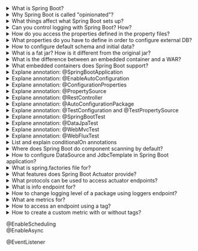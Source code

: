 <details>
  <summary>What is Spring Boot?</summary>

Spring Boot is an open-source framework designed to simplify the development of Spring-based applications.

Key Features
- Auto-Configuration: Automatically configures your application based on the dependencies you include, reducing boilerplate code.
- Embedded Servers: Comes with embedded servers like Tomcat or Jetty, allowing you to run applications as standalone executable JARs (not WARs).
- Microservices Support: Ideal for building microservices with features from Spring Cloud.
- Production-Ready: Includes Actuator for monitoring and managing applications, and supports externalized configuration for different environments.
- Developer Tools: Spring Initializr helps quickly generate Spring Boot projects with necessary dependencies.

Benefits
- Reduced Configuration: Uses sensible defaults to minimize the need for manual setup.
- Simplified Deployment: Runs on embedded servers, making it easy to deploy anywhere.

Cons:
- Memory Consumption
- Startup Time
</details>

<details>
  <summary>Why Spring Boot is called "opinionated"?</summary>
  Spring Boot is considered "opinionated" because it provides a set of conventions and default configurations that guide developers towards best practices and streamline the development process.
</details>

<details>
  <summary>What things affect what Spring Boot sets up?</summary>

- Dependencies: The libraries included in your pom.xml or build.gradle files trigger specific auto-configurations.
- Properties: Settings in application.properties or application.yml override default configurations.
- Environment: Profiles and environment-specific configurations can alter setups.
</details>

<details>
  <summary>Can you control logging with Spring Boot? How?</summary>

application.properties: 
logging.level.root=INFO
logging.level.org.springframework.web=DEBUG
logging.file.name=myapp.log
logging.pattern.console=%d{yyyy-MM-dd HH:mm:ss} - %msg%n
Spring Boot uses Logback by default. You can customize Logback settings with a logback-spring.xml or logback.xml file in the src/main/resources directory.

</details>

<details>
  <summary>How do you access the properties defined in the property files?</summary>

- @Value("${my.property.key}") - on field level
- @ConfigurationProperties(prefix = "my") - on class level - on bean
- env.getProperty("my.property.key");

</details>


<details>
  <summary>What properties do you have to define in order to configure external DB?</summary>

- spring.datasource.url: The JDBC URL for connecting to the MySQL database, including the hostname, port, and database name.
- spring.datasource.username: The username used to authenticate with the MySQL database.
- spring.datasource.password: The password used for authentication.
- spring.datasource.driver-class-name: The JDBC driver class name. For MySQL, this is typically com.mysql.cj.jdbc.Driver.
</details>

<details>
  <summary>How to configure default schema and initial data?</summary>

- Configuring Default Schema: spring.jpa.properties.hibernate.default_schema=<schema-name>
- Configuring Initial Data: A file named schema.sql or data.sql can be placed in the src/main/resources directory to initialize the database schema or data.
- For unit tests, you can use the @Sql annotation to execute SQL scripts before or after a test method:     @Sql("/test-data.sql")
</details>

<details>
  <summary>What is a fat jar? How is it different from the original jar?</summary>
Fat jar includes application classes + all dependencies. Can be run directly with java -jar, self-contained.
</details>

<details>
  <summary>What is the difference between an embedded container and a WAR?</summary>

- Embedded Container: A server that is bundled within the application itself (e.g., Tomcat, Jetty, or Undertow). The application is packaged as a standalone JAR file that includes the server. No need for an external application server. Ideal for microservices and standalone applications. Simplifies deployment and configuration.
- WAR: Requires an external server to deploy and run. Used in traditional server environments.
</details>


<details>
  <summary>What embedded containers does Spring Boot support?</summary>
  
- Jetty
- Tomcat
- Undertow
</details>


<details>
  <summary>Explane annotation: @SpringBootApplication</summary>
Level: class
Functionality: Combines @EnableAutoConfiguration, @ComponentScan, and @Configuration. Configures and launches a Spring Boot application.
</details>

<details>
  <summary>Explane annotation: @EnableAutoConfiguration	</summary>
Level: class
Functionality: Enables Spring Boot’s auto-configuration feature. Automatically configures the Spring application context based on the dependencies that are present on the classpath. It scans the classpath for available beans and settings, then configures them to reduce the need for explicit bean definitions in your configuration.
</details>

<details>
  <summary>Explane annotation: @ConfigurationProperties	</summary>
Level: Class, Field
Functionality: Binds external configuration properties to a Java object.
</details>

<details>
  <summary>Explane annotation: @PropertySource</summary>
Level: Class
Functionality: Specifies the location of property files.
</details>


<details>
  <summary>Explane annotation: @RestController	</summary>
Level: Class
Functionality: @Controller + @ResponseBody
</details>

<details>
  <summary>Explane annotation: @AutoConfigurationPackage	</summary>
Level: Class
Functionality: Specifies the package to scan for auto-configuration.
</details>



<details>
  <summary>Explane annotation: @TestConfiguration and @TestPropertySource	</summary>
Level: Class
Functionality: Defines test-specific configuration and Provides a way to configure properties for test contexts.
</details>


<details>
  <summary>Explane annotation: @SpringBootTest	</summary>
Level: Class
Functionality: Provides support for integration testing of Spring Boot applications. Contains @BootstrapWith(SpringBootTestContextBootstrapper.class)
+ @ExtendWith({SpringExtension.class})
</details>


<details>
  <summary>Explane annotation: @DataJpaTest</summary>
Level: Class
Functionality: Configures an in-memory database and scans for JPA repositories.
</details>

<details>
  <summary>Explane annotation: @WebMvcTest</summary>
Level: Class
Functionality: Configures a slice test for Spring MVC controllers.
</details>

<details>
  <summary>Explane annotation: @WebFluxTest</summary>
Level: Class
Functionality: Configures a slice test for Spring WebFlux controllers.
</details>



<details>
  <summary>List and explain conditionalOn annotations </summary>
Level: Class, method

- @ConditionalOnClass(name = "com.example.SomeClass")
- @ConditionalOnBean(name = "dataSource")
- @ConditionalOnMissingBean(DataSource.class)
- @ConditionalOnMissingClass(value = "com.example.SomeClass")
- @ConditionalOnProperty(name = "feature.enabled", havingValue = "true")
- @ConditionalOnWebApplication
- @ConditionalOnResource(resources = "classpath:somefile.txt")
- @ConditionalOnExpression("${some.expression:true}")
- @ConditionalOnJava(JavaVersion.EIGHT)

</details>


<details>
  <summary>Where does Spring Boot do component scanning by default?</summary>
When you use the @SpringBootApplication annotation, it implicitly includes the @ComponentScan annotation.
By default, Spring Boot scans for components (classes annotated with @Component, @Service, @Repository, @Controller, etc.) in the package where the @SpringBootApplication annotated class is located and all its sub-packages.
</details>


<details>
  <summary>How to configure DataSource and JdbcTemplate in Spring Boot application?</summary>

Spring Boot automatically configures a DataSource based on dependencies and application properties:
1. Dependency Inclusion: include spring-boot-starter-data-jpa and DB driver dependency
2. Define the necessary properties: spring.datasource.url, spring.datasource.username, spring.datasource.password, spring.datasource.driver-class-name
3. Spring Boot’s DataSourceAutoConfiguration class detects the presence of the DataSource properties and automatically configures a DataSource bean using these properties.

Spring Boot’s JdbcTemplateAutoConfiguration class automatically configures a JdbcTemplate bean if a DataSource bean is available.
</details>


<details>
  <summary>What is spring.factories file for?</summary>

The spring.factories file is used by Spring Boot to enable auto-configuration and other types of configuration in a modular and extensible way.
We can specify our own spring.factories file. But also, each spring-boot dependency contains it in META-INF folder. This file is used to register auto-configuration classes and other configurations necessary for the starter to function correctly.
</details>


<details>
  <summary>What features does Spring Boot Actuator provide?</summary>

1. Endpoints enabled by default:
- /actuator/health
- /actuator/info

2. Endpoints disabled by default:
- /actuator/beans
- /actuator/env
- /actuator/loggers
- /actuator/metrics
- /actuator/mappings
- /actuator/threaddump 
- /actuator/heapdump
- /actuator/httptrace
- /actuator/mappings

to enable management.endpoints.web.exposure.include=health,info,metrics

3. Also we can customize our own actuator endpoint.
4. Integration with External Monitoring Systems: Prometheus, Micrometer
  
</details>


<details>
  <summary>What protocols can be used to access actuator endpoints?</summary>
HTTP and JMX
</details>

<details>
  <summary>What is info endpoint for?</summary>
  
  The info endpoint in Spring Boot Actuator is used to expose arbitrary application information. This endpoint can be used to provide details about the application, such as:
  - Version number
  - Build information
  - Description
  - Custom application-specific information

Supplying Data to the info Endpoint:
- Add key-value pairs under the info prefix in your configuration file: info.app.name=My Application
- Implement the InfoContributor interface to add custom information programmatically.
</details>


<details>
  <summary>How to change logging level of a package using loggers endpoint?</summary>
POST .../actuator/loggers/com.example.myapp -H "Content-Type: application/json" -d '{"configuredLevel": "DEBUG"}'
</details>


<details>
  <summary>What are metrics for?</summary>

The metrics endpoint in Spring Boot Actuator provides detailed information about the application's performance and resource usage, such as:
- JVM metrics (heap memory, garbage collection)
- System metrics (CPU usage, memory usage)
- Custom application metrics
</details>

<details>
  <summary>How to access an endpoint using a tag?</summary>

You can use tags to filter and group metrics. Common tags include:
- application (e.g., application:myApp)
- status (e.g., status:up, status:down)
- region (e.g., region:us-west, region:eu-central)

Example URL with Tags:
http://localhost:8080/actuator/metrics/jvm.memory.used?tag=area:heap
</details>

<details>
  <summary>How to create a custom metric with or without tags?</summary>


</details>

@EnableScheduling	
@EnableAsync	

@EventListener	







